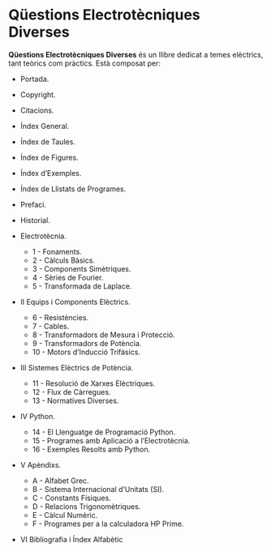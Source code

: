# Qüestions Electrotècniques Diverses

**Qüestions Electrotècniques Diverses** és un llibre dedicat a temes elèctrics, tant teòrics com pràctics. Està composat per:

- Portada.
- Copyright.
- Citacions.
- Índex General.
- Índex de Taules.
- Índex de Figures.
- Índex d’Exemples.
- Índex de Llistats de Programes.
- Prefaci.
- Historial.

- Electrotècnia. 
	- 1 - Fonaments.
	- 2 - Càlculs Bàsics.
	- 3 - Components Simètriques.
	- 4 - Sèries de Fourier.
	- 5 - Transformada de Laplace.

- II Equips i Components Elèctrics.
	- 6 - Resistències.
	- 7 - Cables.
	- 8 - Transformadors de Mesura i Protecció.
	- 9 - Transformadors de Potència.
	- 10 - Motors d’Inducció Trifàsics.

- III Sistemes Elèctrics de Potència.
	- 11 - Resolució de Xarxes Elèctriques.
	- 12 - Flux de Càrregues.
	- 13 - Normatives Diverses.

- IV Python.
	- 14 - El Llenguatge de Programació Python.
	- 15 - Programes amb Aplicació a l’Electrotècnia.
	- 16 - Exemples Resolts amb Python.

- V Apèndixs.
	-  A - Alfabet Grec.
	-  B - Sistema Internacional d’Unitats (SI).
	-  C - Constants Físiques.
	-  D - Relacions Trigonomètriques.
	-  E - Càlcul Numèric.
	-  F - Programes per a la calculadora HP Prime.

- VI Bibliografia i Índex Alfabètic
